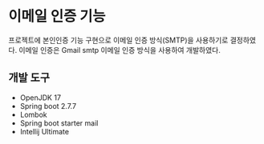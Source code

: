 # 이메일 인증 기능

프로젝트에 본인인증 기능 구현으로 이메일 인증 방식(SMTP)을 사용하기로 결정하였다.
이메일 인증은 Gmail smtp 이메일 인증 방식을 사용하여 개발하였다.

## 개발 도구

 - OpenJDK 17
 - Spring boot 2.7.7
 - Lombok
 - Spring boot starter mail
 - Intellij Ultimate
